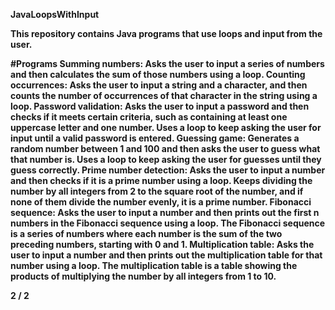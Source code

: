 <b>JavaLoopsWithInput

This repository contains Java programs that use loops and input from the user.

#Programs
Summing numbers: Asks the user to input a series of numbers and then calculates the sum of those numbers using a loop.
Counting occurrences: Asks the user to input a string and a character, and then counts the number of occurrences of that character in the string using a loop.
Password validation: Asks the user to input a password and then checks if it meets certain criteria, such as containing at least one uppercase letter and one number. Uses a loop to keep asking the user for input until a valid password is entered.
Guessing game: Generates a random number between 1 and 100 and then asks the user to guess what that number is. Uses a loop to keep asking the user for guesses until they guess correctly.
Prime number detection: Asks the user to input a number and then checks if it is a prime number using a loop. Keeps dividing the number by all integers from 2 to the square root of the number, and if none of them divide the number evenly, it is a prime number.
Fibonacci sequence: Asks the user to input a number and then prints out the first n numbers in the Fibonacci sequence using a loop. The Fibonacci sequence is a series of numbers where each number is the sum of the two preceding numbers, starting with 0 and 1.
Multiplication table: Asks the user to input a number and then prints out the multiplication table for that number using a loop. The multiplication table is a table showing the products of multiplying the number by all integers from 1 to 10.

2 / 2





